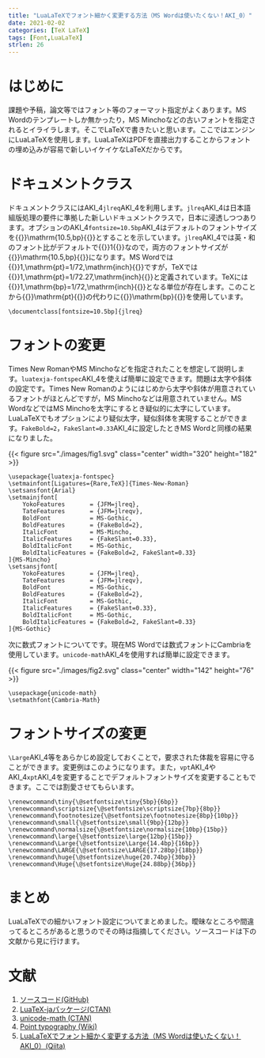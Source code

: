 ```yaml
---
title: "LuaLaTeXでフォント細かく変更する方法（MS Wordは使いたくない！AKI_0）"
date: 2021-02-02
categories: [TeX LaTeX]
tags: [Font,LuaLaTeX]
strlen: 26
---
```


# はじめに

課題や予稿，論文等ではフォント等のフォーマット指定がよくあります。MS Wordのテンプレートしか無かったり，MS Minchoなどの古いフォントを指定されるとイライラします。そこでLaTeXで書きたいと思います。ここではエンジンにLuaLaTeXを使用します。LuaLaTeXはPDFを直接出力することからフォントの埋め込みが容易で新しいイケイケなLaTeXだからです。

# ドキュメントクラス

ドキュメントクラスにはAKI_4`jlreq`AKI_4を利用します。`jlreq`AKI_4は日本語組版処理の要件に準拠した新しいドキュメントクラスで，日本に浸透しつつあります。オプションのAKI_4`fontsize=10.5bp`AKI_4はデフォルトのフォントサイズを{{<eq>}}\mathrm{10.5\,bp}{{</eq>}}とすることを示しています。`jlreq`AKI_4では英・和のフォント比がデフォルトで{{<eq>}}1{{</eq>}}なので，両方のフォントサイズが{{<eq>}}\mathrm{10.5\,bp}{{</eq>}}になります。MS Wordでは{{<eq>}}1\,\mathrm{pt}=1/72\,\mathrm{inch}{{</eq>}}ですが，TeXでは{{<eq>}}1\,\mathrm{pt}=1/72.27\,\mathrm{inch}{{</eq>}}と定義されています。TeXには{{<eq>}}1\,\mathrm{bp}=1/72\,\mathrm{inch}{{</eq>}}となる単位が存在します。このことから{{<eq>}}\mathrm{pt}{{</eq>}}の代わりに{{<eq>}}\mathrm{bp}{{</eq>}}を使用しています。

```TeX
\documentclass[fontsize=10.5bp]{jlreq}
```

# フォントの変更

Times New RomanやMS Minchoなどを指定されたことを想定して説明します。`luatexja-fontspec`AKI_4を使えば簡単に設定できます。問題は太字や斜体の設定です。Times New Romanのようにはじめから太字や斜体が用意されているフォントがほとんどですが，MS Minchoなどは用意されていません。MS WordなどではMS Minchoを太字にするとき疑似的に太字にしています。LuaLaTeXでもオプションにより疑似太字，疑似斜体を実現することができます。`FakeBold=2`，`FakeSlant=0.33`AKI_4に設定したときMS Wordと同様の結果になりました。

{{< figure src="./images/fig1.svg" class="center" width="320" height="182" >}}

```TeX
\usepackage{luatexja-fontspec}
\setmainfont[Ligatures={Rare,TeX}]{Times-New-Roman}
\setsansfont{Arial}
\setmainjfont[
	YokoFeatures       = {JFM=jlreq},
	TateFeatures       = {JFM=jlreqv},
	BoldFont           = MS-Gothic,
	BoldFeatures       = {FakeBold=2},
	ItalicFont         = MS-Mincho,
	ItalicFeatures     = {FakeSlant=0.33},
	BoldItalicFont     = MS-Gothic,
	BoldItalicFeatures = {FakeBold=2, FakeSlant=0.33}
]{MS-Mincho}
\setsansjfont[
	YokoFeatures       = {JFM=jlreq},
	TateFeatures       = {JFM=jlreqv},
	BoldFont           = MS-Gothic,
	BoldFeatures       = {FakeBold=2},
	ItalicFont         = MS-Gothic,
	ItalicFeatures     = {FakeSlant=0.33},
	BoldItalicFont     = MS-Gothic,
	BoldItalicFeatures = {FakeBold=2, FakeSlant=0.33}
]{MS-Gothic}
```

次に数式フォントについてです。現在MS Wordでは数式フォントにCambriaを使用しています。`unicode-math`AKI_4を使用すれば簡単に設定できます。

{{< figure src="./images/fig2.svg" class="center" width="142" height="76" >}}

```TeX
\usepackage{unicode-math}
\setmathfont{Cambria-Math}
```

# フォントサイズの変更

`\Large`AKI_4等をあらかじめ設定しておくことで，要求された体裁を容易に守ることができます。変更例はこのようになります。また，`vpt`AKI_4やAKI_4`xpt`AKI_4を変更することでデフォルトフォントサイズを変更することもできます。ここでは割愛させてもらいます。

```TeX
\renewcommand\tiny{\@setfontsize\tiny{5bp}{6bp}}
\renewcommand\scriptsize{\@setfontsize\scriptsize{7bp}{8bp}}
\renewcommand\footnotesize{\@setfontsize\footnotesize{8bp}{10bp}}
\renewcommand\small{\@setfontsize\small{9bp}{12bp}}
\renewcommand\normalsize{\@setfontsize\normalsize{10bp}{15bp}}
\renewcommand\large{\@setfontsize\large{12bp}{15bp}}
\renewcommand\Large{\@setfontsize\Large{14.4bp}{16bp}}
\renewcommand\LARGE{\@setfontsize\LARGE{17.28bp}{18bp}}
\renewcommand\huge{\@setfontsize\huge{20.74bp}{30bp}}
\renewcommand\Huge{\@setfontsize\Huge{24.88bp}{36bp}}
```

# まとめ

LuaLaTeXでの細かいフォント設定についてまとめました。曖昧なところや間違ってるところがあると思うのでその時は指摘してください。ソースコードは下の文献から見に行けます。

# 文献

1. [ソースコード(GitHub)](https://github.com/Daiji256/TeX-TikZ-Heatran/)
2. [LuaTeX-jaパッケージ(CTAN)](http://mirrors.ibiblio.org/CTAN/macros/luatex/generic/luatexja/doc/luatexja-ja.pdf)
3. [unicode-math (CTAN)](https://ctan.org/pkg/unicode-math)
4. [Point typography (Wiki)](https://en.wikipedia.org/wiki/Point_(typography))
5. [LuaLaTeXでフォント細かく変更する方法（MS Wordは使いたくない！AKI_0）(Qiita)](https://qiita.com/Daiji256/items/29adc574b15345d8afa2)
